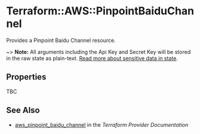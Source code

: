 # Terraform::AWS::PinpointBaiduChannel

Provides a Pinpoint Baidu Channel resource.

~> **Note:** All arguments including the Api Key and Secret Key will be stored in the raw state as plain-text.
[Read more about sensitive data in state](/docs/state/sensitive-data.html).

## Properties

TBC

## See Also

* [aws_pinpoint_baidu_channel](https://www.terraform.io/docs/providers/aws/r/pinpoint_baidu_channel.html) in the _Terraform Provider Documentation_